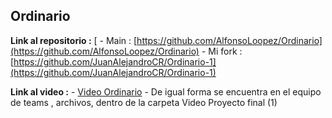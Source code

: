 ## Ordinario

**Link al repositorio :** [
    - Main : [https://github.com/AlfonsoLoopez/Ordinario](https://github.com/AlfonsoLoopez/Ordinario)
    - Mi fork : [https://github.com/JuanAlejandroCR/Ordinario-1](https://github.com/JuanAlejandroCR/Ordinario-1)

**Link al video :** 
    - [Video Ordinario](https://drive.google.com/file/d/1Gsq4Iwe4DuMzM1cRwZdeZOu0OGHbiWxU/view?usp=sharing)
    - De igual forma se encuentra en el equipo de teams , archivos, dentro de la carpeta Video Proyecto final (1)